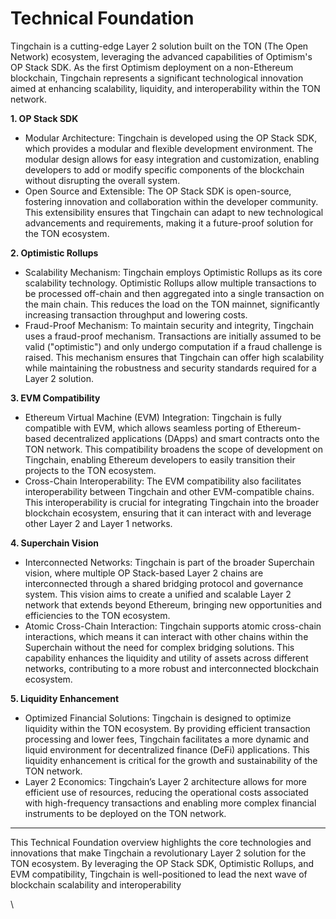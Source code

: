 # Technical Foundation

Tingchain is a cutting-edge Layer 2 solution built on the TON (The Open Network) ecosystem, leveraging the advanced capabilities of Optimism's OP Stack SDK. As the first Optimism deployment on a non-Ethereum blockchain, Tingchain represents a significant technological innovation aimed at enhancing scalability, liquidity, and interoperability within the TON network.

**1. OP Stack SDK**

* Modular Architecture: Tingchain is developed using the OP Stack SDK, which provides a modular and flexible development environment. The modular design allows for easy integration and customization, enabling developers to add or modify specific components of the blockchain without disrupting the overall system.
* Open Source and Extensible: The OP Stack SDK is open-source, fostering innovation and collaboration within the developer community. This extensibility ensures that Tingchain can adapt to new technological advancements and requirements, making it a future-proof solution for the TON ecosystem.

**2. Optimistic Rollups**

* Scalability Mechanism: Tingchain employs Optimistic Rollups as its core scalability technology. Optimistic Rollups allow multiple transactions to be processed off-chain and then aggregated into a single transaction on the main chain. This reduces the load on the TON mainnet, significantly increasing transaction throughput and lowering costs.
* Fraud-Proof Mechanism: To maintain security and integrity, Tingchain uses a fraud-proof mechanism. Transactions are initially assumed to be valid ("optimistic") and only undergo computation if a fraud challenge is raised. This mechanism ensures that Tingchain can offer high scalability while maintaining the robustness and security standards required for a Layer 2 solution.

**3. EVM Compatibility**

* Ethereum Virtual Machine (EVM) Integration: Tingchain is fully compatible with EVM, which allows seamless porting of Ethereum-based decentralized applications (DApps) and smart contracts onto the TON network. This compatibility broadens the scope of development on Tingchain, enabling Ethereum developers to easily transition their projects to the TON ecosystem.
* Cross-Chain Interoperability: The EVM compatibility also facilitates interoperability between Tingchain and other EVM-compatible chains. This interoperability is crucial for integrating Tingchain into the broader blockchain ecosystem, ensuring that it can interact with and leverage other Layer 2 and Layer 1 networks.

**4. Superchain Vision**

* Interconnected Networks: Tingchain is part of the broader Superchain vision, where multiple OP Stack-based Layer 2 chains are interconnected through a shared bridging protocol and governance system. This vision aims to create a unified and scalable Layer 2 network that extends beyond Ethereum, bringing new opportunities and efficiencies to the TON ecosystem.
* Atomic Cross-Chain Interaction: Tingchain supports atomic cross-chain interactions, which means it can interact with other chains within the Superchain without the need for complex bridging solutions. This capability enhances the liquidity and utility of assets across different networks, contributing to a more robust and interconnected blockchain ecosystem.

**5. Liquidity Enhancement**

* Optimized Financial Solutions: Tingchain is designed to optimize liquidity within the TON ecosystem. By providing efficient transaction processing and lower fees, Tingchain facilitates a more dynamic and liquid environment for decentralized finance (DeFi) applications. This liquidity enhancement is critical for the growth and sustainability of the TON network.
* Layer 2 Economics: Tingchain’s Layer 2 architecture allows for more efficient use of resources, reducing the operational costs associated with high-frequency transactions and enabling more complex financial instruments to be deployed on the TON network.

***

This Technical Foundation overview highlights the core technologies and innovations that make Tingchain a revolutionary Layer 2 solution for the TON ecosystem. By leveraging the OP Stack SDK, Optimistic Rollups, and EVM compatibility, Tingchain is well-positioned to lead the next wave of blockchain scalability and interoperability

\
